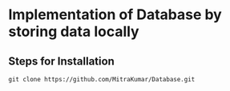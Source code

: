 # Implementation of Database by storing data locally

## Steps for Installation
```
git clone https://github.com/MitraKumar/Database.git
```